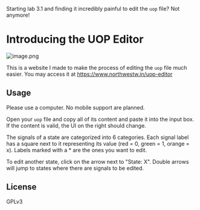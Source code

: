 Starting lab 3.1 and finding it incredibly painful to edit the `uop` file? Not anymore!

# Introducing the UOP Editor
![image.png](https://piazza.com/redirect/s3?bucket=uploads&prefix=paste%2Flm4ip52hdn6281%2F7c509ba5c511eb37833c7b52d72e11c0c7a457951c60342c307a239cff7a144a%2Fimage.png)

This is a website I made to make the process of editing the `uop` file much easier. You may access it at https://www.northwestw.in/uop-editor

## Usage
Please use a computer. No mobile support are planned.

Open your `uop` file and copy all of its content and paste it into the input box. If the content is valid, the UI on the right should change.

The signals of a state are categorized into 6 categories. Each signal label has a square next to it representing its value (red = 0, green = 1, orange = x). Labels marked with a * are the ones you want to edit.

To edit another state, click on the arrow next to "State: X". Double arrows will jump to states where there are signals to be edited.

## License
GPLv3